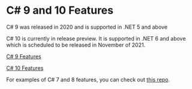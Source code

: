 # C# 9 and 10 Features

C# 9 was released in 2020 and is supported in .NET 5 and above

C# 10 is currently in release preview. It is supported in .NET 6 and above which is scheduled to be released in November of 2021.

[C# 9 Features](https://docs.microsoft.com/en-us/dotnet/csharp/whats-new/csharp-9)

[C# 10 Features](https://docs.microsoft.com/en-us/dotnet/csharp/whats-new/csharp-10)

For examples of C# 7 and 8 features, you can check out [this repo](https://github.com/theparticleman/csharpfeatures).